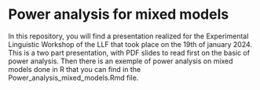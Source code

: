 # Power analysis for mixed models

In this repository, you will find a presentation realized for the Experimental Linguistic Workshop of the LLF that took place on the 19th of january 2024. 
This is a two part presentation, with PDF slides to read first on the basic of power analysis. Then there is an exemple of power analysis on mixed models done in R that you can find in the Power_analysis_mixed_models.Rmd file.
